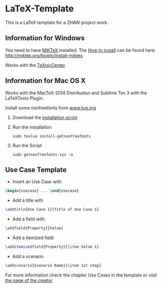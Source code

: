 LaTeX-Template
=============

This is a LaTeX template for a ZHAW project work.

## Information for Windows

You need to have [MiKTeX](http://miktex.org/) installed. The [How to install](http://miktex.org/howto/install-miktex) can be found here: http://miktex.org/howto/install-miktex.

Works with the [TeXnicCenter](http://www.texniccenter.org/).

## Information for Mac OS X

Works with the MacTeX-2014 Distribution and Sublime Tex 3 with the LaTeXTools Plugin.

Install some nonfreefonts from www.tug.org

1. Download the [installation script](http://www.tug.org/fonts/getnonfreefonts/install-getnonfreefonts)
2. Run the installation

	```sudo texlua install-getnonfreefonts```
3. Run the Script

	```sudo getnonfreefonts-sys -a```

## Use Case Template ##

 * Insert an Use Case with
 ```latex
 \begin{usecase} ... \end{usecase}
 ```

 * Add a title with
 ```latex
 \addtitle{Use Case 1}{Title of Use Case 1}
 ```

 * Add a field with
 ```latex
 \addfield{Property}{Value}
 ```

 * Add a itemized field
 ```latex
 \additemizedfield{Property}{\item Value 1}
 ```

 * Add a scenario
 ```latex
 \addscenario{Scenario Name}{\item 1st step}
 ```

 For more information check the chapter Use Cases in the template or visit [the page of the creator](http://www.tomdesair.com/blog/2012/04/latex-template-for-use-cases/)
